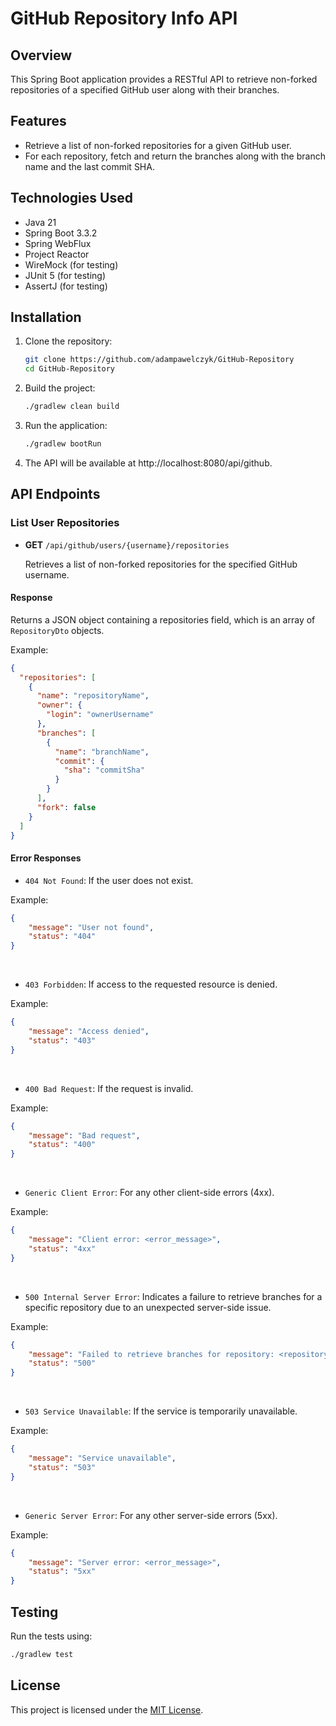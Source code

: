 # GitHub Repository Info API

## Overview

This Spring Boot application provides a RESTful API to retrieve non-forked repositories of a specified GitHub user along with their branches.

## Features

- Retrieve a list of non-forked repositories for a given GitHub user.
- For each repository, fetch and return the branches along with the branch name and the last commit SHA.

## Technologies Used

- Java 21
- Spring Boot 3.3.2
- Spring WebFlux
- Project Reactor
- WireMock (for testing)
- JUnit 5 (for testing)
- AssertJ (for testing)

## Installation

1. Clone the repository:
   ```bash
   git clone https://github.com/adampawelczyk/GitHub-Repository
   cd GitHub-Repository
   ```

2. Build the project:
   ```bash
   ./gradlew clean build
   
3. Run the application:
    ```bash
    ./gradlew bootRun
    ```
4. The API will be available at http://localhost:8080/api/github.


## API Endpoints

### List User Repositories

- **GET** `/api/github/users/{username}/repositories`

  Retrieves a list of non-forked repositories for the specified GitHub username.

#### Response

Returns a JSON object containing a repositories field, which is an array of `RepositoryDto` objects.

Example:
```json
{
  "repositories": [
    {
      "name": "repositoryName",
      "owner": {
        "login": "ownerUsername"
      },
      "branches": [
        {
          "name": "branchName",
          "commit": {
            "sha": "commitSha"
          }
        }
      ],
      "fork": false
    }
  ]
}
```
#### Error Responses

- `404 Not Found`: If the user does not exist.

Example:
```json
{
    "message": "User not found",
    "status": "404"
}
```

<br>

- `403 Forbidden`: If access to the requested resource is denied.

Example:
```json
{
    "message": "Access denied",
    "status": "403"
}
```

<br>

- `400 Bad Request`: If the request is invalid.

Example:
```json
{
    "message": "Bad request",
    "status": "400"
}
```

<br>

- `Generic Client Error`: For any other client-side errors (4xx).

Example:
```json
{
    "message": "Client error: <error_message>",
    "status": "4xx"
}
```

<br>

- `500 Internal Server Error`: Indicates a failure to retrieve branches for a specific repository due to an unexpected server-side issue.

Example:
```json
{
    "message": "Failed to retrieve branches for repository: <repositoryName>",
    "status": "500"
}
```

<br>

- `503 Service Unavailable`: If the service is temporarily unavailable.

Example:
```json
{
    "message": "Service unavailable",
    "status": "503"
}
```

<br>

- `Generic Server Error`: For any other server-side errors (5xx).

Example:
```json
{
    "message": "Server error: <error_message>",
    "status": "5xx"
}
```

## Testing

Run the tests using:

```bash
./gradlew test
```


## License

This project is licensed under the [MIT License](https://github.com/adampawelczyk/GitHub-Repository/blob/master/LICENSE).
